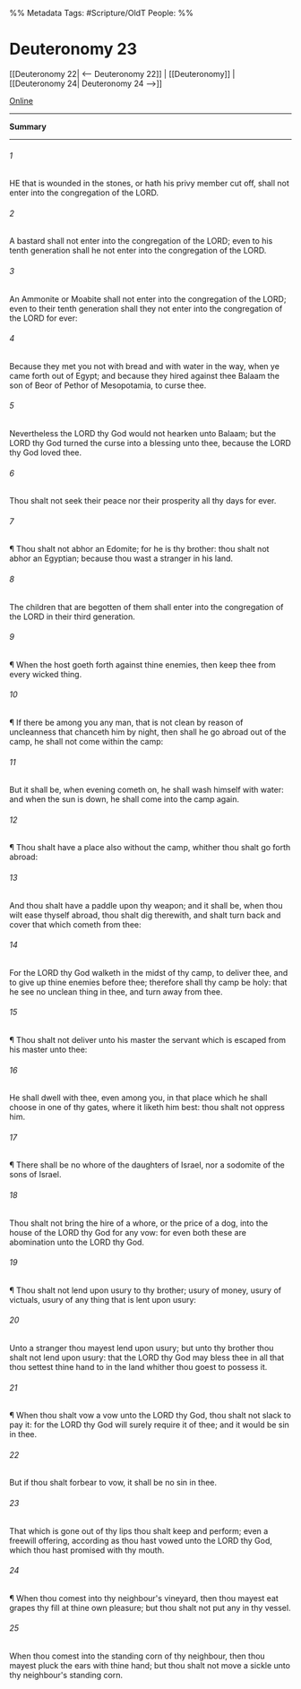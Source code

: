 

%% Metadata
Tags: #Scripture/OldT
People: 
%%
# Deuteronomy 23
[[Deuteronomy 22| <-- Deuteronomy 22]] | [[Deuteronomy]] | [[Deuteronomy 24| Deuteronomy 24 -->]]

[Online](https://churchofjesuschrist.org/study/scriptures/ot/deut/23?lang=eng)

---
__Summary__



---

###### 1
HE that is wounded in the stones, or hath his privy member cut off, shall not enter into the congregation of the LORD.
###### 2
A bastard shall not enter into the congregation of the LORD; even to his tenth generation shall he not enter into the congregation of the LORD.
###### 3
An Ammonite or Moabite shall not enter into the congregation of the LORD; even to their tenth generation shall they not enter into the congregation of the LORD for ever:
###### 4
Because they met you not with bread and with water in the way, when ye came forth out of Egypt; and because they hired against thee Balaam the son of Beor of Pethor of Mesopotamia, to curse thee.
###### 5
Nevertheless the LORD thy God would not hearken unto Balaam; but the LORD thy God turned the curse into a blessing unto thee, because the LORD thy God loved thee.
###### 6
Thou shalt not seek their peace nor their prosperity all thy days for ever.
###### 7
¶ Thou shalt not abhor an Edomite; for he is thy brother: thou shalt not abhor an Egyptian; because thou wast a stranger in his land.
###### 8
The children that are begotten of them shall enter into the congregation of the LORD in their third generation.
###### 9
¶ When the host goeth forth against thine enemies, then keep thee from every wicked thing.
###### 10
¶ If there be among you any man, that is not clean by reason of uncleanness that chanceth him by night, then shall he go abroad out of the camp, he shall not come within the camp:
###### 11
But it shall be, when evening cometh on, he shall wash himself with water: and when the sun is down, he shall come into the camp again.
###### 12
¶ Thou shalt have a place also without the camp, whither thou shalt go forth abroad:
###### 13
And thou shalt have a paddle upon thy weapon; and it shall be, when thou wilt ease thyself abroad, thou shalt dig therewith, and shalt turn back and cover that which cometh from thee:
###### 14
For the LORD thy God walketh in the midst of thy camp, to deliver thee, and to give up thine enemies before thee; therefore shall thy camp be holy: that he see no unclean thing in thee, and turn away from thee.
###### 15
¶ Thou shalt not deliver unto his master the servant which is escaped from his master unto thee:
###### 16
He shall dwell with thee, even among you, in that place which he shall choose in one of thy gates, where it liketh him best: thou shalt not oppress him.
###### 17
¶ There shall be no whore of the daughters of Israel, nor a sodomite of the sons of Israel.
###### 18
Thou shalt not bring the hire of a whore, or the price of a dog, into the house of the LORD thy God for any vow: for even both these are abomination unto the LORD thy God.
###### 19
¶ Thou shalt not lend upon usury to thy brother; usury of money, usury of victuals, usury of any thing that is lent upon usury:
###### 20
Unto a stranger thou mayest lend upon usury; but unto thy brother thou shalt not lend upon usury: that the LORD thy God may bless thee in all that thou settest thine hand to in the land whither thou goest to possess it.
###### 21
¶ When thou shalt vow a vow unto the LORD thy God, thou shalt not slack to pay it: for the LORD thy God will surely require it of thee; and it would be sin in thee.
###### 22
But if thou shalt forbear to vow, it shall be no sin in thee.
###### 23
That which is gone out of thy lips thou shalt keep and perform; even a freewill offering, according as thou hast vowed unto the LORD thy God, which thou hast promised with thy mouth.
###### 24
¶ When thou comest into thy neighbour's vineyard, then thou mayest eat grapes thy fill at thine own pleasure; but thou shalt not put any in thy vessel.
###### 25
When thou comest into the standing corn of thy neighbour, then thou mayest pluck the ears with thine hand; but thou shalt not move a sickle unto thy neighbour's standing corn.



